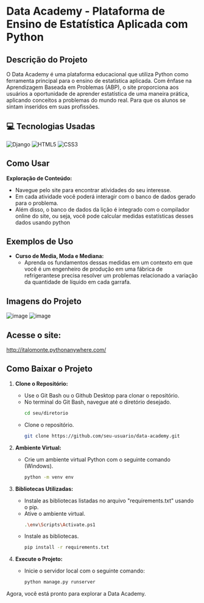# Data Academy - Plataforma de Ensino de Estatística Aplicada com Python

## Descrição do Projeto

O Data Academy é uma plataforma educacional que utiliza Python como ferramenta principal para o ensino de estatística aplicada. Com ênfase na Aprendizagem Baseada em Problemas (ABP), o site proporciona aos usuários a oportunidade de aprender estatística de uma maneira prática, aplicando conceitos a problemas do mundo real. Para que os alunos se sintam inseridos em suas profissões.

## 💻 Tecnologias Usadas

![Django](https://img.shields.io/badge/django-%23092E20.svg?style=for-the-badge&logo=django&logoColor=white)
![HTML5](https://img.shields.io/badge/html5-%23E34F26.svg?style=for-the-badge&logo=html5&logoColor=white) 
![CSS3](https://img.shields.io/badge/css3-%231572B6.svg?style=for-the-badge&logo=css3&logoColor=white)

## Como Usar

**Exploração de Conteúdo:**
   - Navegue pelo site para encontrar atividades do seu interesse.
   - Em cada atividade você poderá interagir com o banco de dados gerado para o problema.
   - Além disso, o banco de dados da lição é integrado com o compilador online do site, ou seja, você pode calcular medidas estatísticas desses dados usando python
   
## Exemplos de Uso

- **Curso de Media, Moda e Mediana:**
  - Aprenda os fundamentos dessas medidas em um contexto em que você é um engenheiro de produção em uma fábrica de refrigerantese precisa resolver um problemas relacionado a variação da quantidade de líquido em cada garrafa.

## Imagens do Projeto

![image](https://github.com/italomonte/Data_Academy/assets/68883489/f7736004-7aba-4575-b58b-5affebb8fc2a)
![image](https://github.com/italomonte/Data_Academy/assets/68883489/89b64342-f903-404e-8ce8-b99774914bdb)

## Acesse o site:
http://italomonte.pythonanywhere.com/

## Como Baixar o Projeto

1. **Clone o Repositório:**
   - Use o Git Bash ou o Github Desktop para clonar o repositório.
   - No terminal do Git Bash, navegue até o diretório desejado.
     ```bash
     cd seu/diretorio
     ```
   - Clone o repositório.
     ```bash
     git clone https://github.com/seu-usuario/data-academy.git
     ```

2. **Ambiente Virtual:**
   - Crie um ambiente virtual Python com o seguinte comando (Windows).
     ```bash
     python -m venv env
     ```

3. **Bibliotecas Utilizadas:**
   - Instale as bibliotecas listadas no arquivo "requirements.txt" usando o pip.
   - Ative o ambiente virtual.
     ```bash
     .\env\Scripts\Activate.ps1
     ```
   - Instale as bibliotecas.
     ```bash
     pip install -r requirements.txt
     ```

4. **Execute o Projeto:**
   - Inicie o servidor local com o seguinte comando:
     ```bash
     python manage.py runserver
     ```

Agora, você está pronto para explorar a Data Academy.
